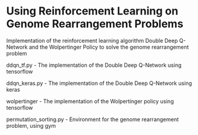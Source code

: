 # Using Reinforcement Learning on Genome Rearrangement Problems
Implementation of the reinforcement learning algorithm Double Deep Q-Network and the Wolpertinger Policy to solve the genome rearrangement problem

ddqn_tf.py - The implementation of the Double Deep Q-Network using tensorflow

ddqn_keras.py - The implementation of the Double Deep Q-Network using keras

wolpertinger - The implementation of the Wolpertinger policy using tensorflow

permutation_sorting.py - Environment for the genome rearrangement problem, using gym
